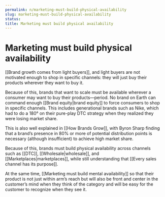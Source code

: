 ```yaml
---
permalink: n/marketing-must-build-physical-availability
slug: marketing-must-build-physical-availability
status: 
title: Marketing must build physical availability
---
```

# Marketing must build physical availability

[[Brand growth comes from light buyers]], and light buyers are not motivated enough to shop in specific channels: they will just buy their products wherever they want to buy it.

Because of this, brands that want to scale must be available wherever a consumer may want to buy their products—period. No brand on Earth can command enough [[Brand equity|brand equity]] to force consumers to shop in specific channels. This includes generational brands such as Nike, which had to do a 180° on their pure-play DTC strategy when they realized they were losing market share.

This is also well explained in [[How Brands Grow]], with Byron Sharp finding that a brand’s presence in 80% or more of potential distribution points is necessary (although insufficient) to achieve high market share.

Because of this, brands must build physical availability across channels such as [[DTC]], [[Wholesale|wholesale]], and [[Marketplaces|marketplaces]], while still understanding that [[Every sales channel has its purpose]].

At the same time, [[Marketing must build mental availability]] so that their product is not just within arm’s reach but will also be front and center in the customer’s mind when they think of the category and will be easy for the customer to recognize when they see it.
